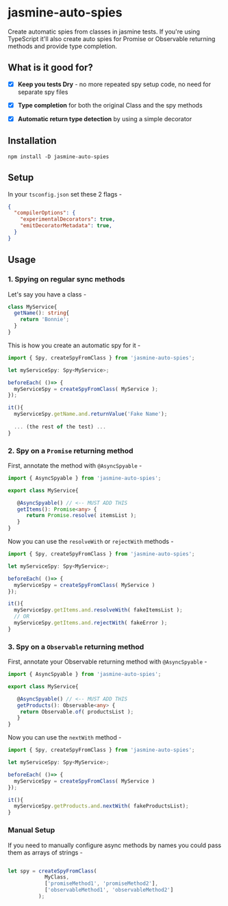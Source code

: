 # jasmine-auto-spies
Create automatic spies from classes in jasmine tests. 
If you're using TypeScript it'll also create auto spies for Promise or Observable returning methods and provide type completion. 

## What is it good for?

- [x] **Keep you tests Dry** - no more repeated spy setup code, no need for separate spy files

- [x] **Type completion** for both the original Class and the spy methods

- [x] **Automatic return type detection** by using a simple decorator

## Installation

`npm install -D jasmine-auto-spies`

## Setup
In your `tsconfig.json` set these 2 flags - 

```json
{
  "compilerOptions": {
    "experimentalDecorators": true,
    "emitDecoratorMetadata": true,
  }
}
```

## Usage

### 1. Spying on regular sync methods

Let's say you have a class -

```ts
class MyService{
  getName(): string{
    return 'Bonnie';
  }
}
```

This is how you create an automatic spy for it - 

```ts
import { Spy, createSpyFromClass } from 'jasmine-auto-spies';

let myServiceSpy: Spy<MyService>;

beforeEach( ()=> {
  myServiceSpy = createSpyFromClass( MyService );
});

it(){
  myServiceSpy.getName.and.returnValue('Fake Name');
  
  ... (the rest of the test) ...
}
```

### 2. Spy on a `Promise` returning method

First, annotate the method with `@AsyncSpyable` - 
```ts
import { AsyncSpyable } from 'jasmine-auto-spies';

export class MyService{

   @AsyncSpyable() // <-- MUST ADD THIS
   getItems(): Promise<any> {
      return Promise.resolve( itemsList );
   } 
}
```

Now you can use the `resolveWith` or `rejectWith` methods - 

```ts
import { Spy, createSpyFromClass } from 'jasmine-auto-spies';

let myServiceSpy: Spy<MyService>;

beforeEach( ()=> {
  myServiceSpy = createSpyFromClass( MyService )
});

it(){
  myServiceSpy.getItems.and.resolveWith( fakeItemsList );
  // OR
  myServiceSpy.getItems.and.rejectWith( fakeError );
}

```


### 3. Spy on a `Observable` returning method

First, annotate your Observable returning method with `@AsyncSpyable` - 
```ts
import { AsyncSpyable } from 'jasmine-auto-spies';

export class MyService{

   @AsyncSpyable() // <-- MUST ADD THIS
   getProducts(): Observable<any> {
    return Observable.of( productsList );
   }
}
```

Now you can use the `nextWith` method - 

```ts
import { Spy, createSpyFromClass } from 'jasmine-auto-spies';

let myServiceSpy: Spy<MyService>;

beforeEach( ()=> {
  myServiceSpy = createSpyFromClass( MyService )
});

it(){
  myServiceSpy.getProducts.and.nextWith( fakeProductsList);
}

```


### Manual Setup

If you need to manually configure async methods by names you could pass them as arrays of strings -

```ts

let spy = createSpyFromClass(
            MyClass, 
            ['promiseMethod1', 'promiseMethod2'],
            ['observableMethod1', 'observableMethod2']
          );

```